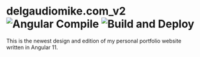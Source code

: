 # delgaudiomike.com_v2 ![Angular Compile](https://github.com/mikedelgaudio/delgaudiomike.com_v2/workflows/Angular%20Compile/badge.svg) ![Build and Deploy](https://github.com/mikedelgaudio/delgaudiomike.com_v2/workflows/Build%20and%20Deploy/badge.svg)

This is the newest design and edition of my personal portfolio website written in Angular 11.
